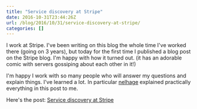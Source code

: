 ```yaml
---
title: "Service discovery at Stripe"
date: 2016-10-31T23:44:26Z
url: /blog/2016/10/31/service-discovery-at-stripe/
categories: []
---
```


I work at Stripe. I've been writing on this blog the whole time I've worked there
(going on 3 years), but today for the first time I published a blog
post on the Stripe blog. I'm happy with how it turned out. (it has an
adorable comic with servers gossiping about each other in it!)

I'm happy I work with so many people who will answer my questions and
explain things. I've learned a lot.
In particular [nelhage](https://twitter.com/nelhage) explained practically everything
in this post to me.

Here's the post: [Service discovery at Stripe](https://stripe.com/blog/service-discovery-at-stripe)
